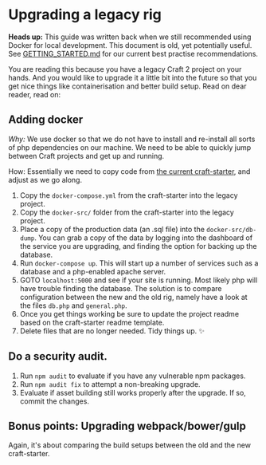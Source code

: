 # Upgrading a legacy rig

**Heads up:** This guide was written back when we still recommended using Docker for local development. This document is old, yet potentially useful. See [GETTING_STARTED.md](GETTING_STARTED.md) for our current best practise recommendations.

You are reading this because you have a legacy Craft 2 project on your hands. And you would like to upgrade it a little bit into the future so that you get nice things like containerisation and better build setup. Read on dear reader, read on:

## Adding docker

_Why:_ We use docker so that we do not have to install and re-install all sorts of php dependencies on our machine. We need to be able to quickly jump between Craft projects and get up and running.

How: Essentially we need to copy code from [the current craft-starter](https://github.com/netliferesearch/craft-starter), and adjust as we go along.

1. Copy the `docker-compose.yml` from the craft-starter into the legacy project.
2. Copy the `docker-src/` folder from the craft-starter into the legacy project.
3. Place a copy of the production data (an .sql file) into the `docker-src/db-dump`. You can grab a copy of the data by logging into the dashboard of the service you are upgrading, and finding the option for backing up the database.
4. Run `docker-compose up`. This will start up a number of services such as a database and a php-enabled apache server.
5. GOTO `localhost:5000` and see if your site is running. Most likely php will have trouble finding the database. The solution is to compare configuration between the new and the old rig, namely have a look at the files `db.php` and `general.php`.
6. Once you get things working be sure to update the project readme based on the craft-starter readme template.
7. Delete files that are no longer needed. Tidy things up. :sparkles:

## Do a security audit.

1. Run `npm audit` to evaluate if you have any vulnerable npm packages.
1. Run `npm audit fix` to attempt a non-breaking upgrade.
1. Evaluate if asset building still works properly after the upgrade. If so, commit the changes.

## Bonus points: Upgrading webpack/bower/gulp

Again, it's about comparing the build setups between the old and the new craft-starter.
